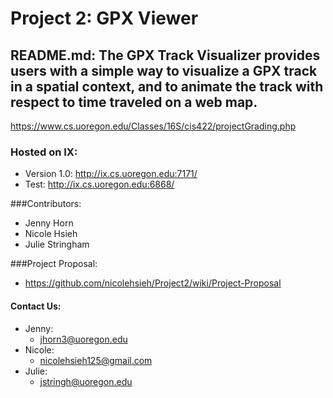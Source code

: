 # Project 2: GPX Viewer 

## README.md: The GPX Track Visualizer provides users with a simple way to visualize a GPX track in a spatial context, and  to animate the track with respect to time traveled on a web map. 

https://www.cs.uoregon.edu/Classes/16S/cis422/projectGrading.php

### Hosted on IX:
- Version 1.0: http://ix.cs.uoregon.edu:7171/ <br>
- Test: http://ix.cs.uoregon.edu:6868/ <br>


###Contributors:

- Jenny Horn
- Nicole Hsieh
- Julie Stringham


###Project Proposal: 
- https://github.com/nicolehsieh/Project2/wiki/Project-Proposal

#### Contact Us:

* Jenny:
  * jhorn3@uoregon.edu
* Nicole: 
  * nicolehsieh125@gmail.com
* Julie: 
  * jstringh@uoregon.edu
